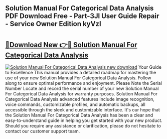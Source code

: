 ## Solution Manual For Categorical Data Analysis PDF Download Free - Part-3Jl User Guide Repair - Service Owner Edition kyVzI

# <h2><a href="http://bc74539.oget.top/?id=Solution+Manual+For+Categorical+Data+Analysis">🔗Download New 👉🔴 Solution Manual For Categorical Data Analysis</a></h2>

[![Solution Manual For Categorical Data Analysis new download](https://i.imgur.com/5g1atiW.png)](http://bc74539.oget.top/?id=Solution+Manual+For+Categorical+Data+Analysis)
Your Guide to Excellence This manual provides a detailed roadmap for mastering the use of your new Solution Manual For Categorical Data Analysis. Follow along to ensure optimal performance and enjoyment. Please Note the Serial Number Locate and record the serial number of your new Solution Manual For Categorical Data Analysis for warranty purposes. Solution Manual For Categorical Data Analysis advanced features include image recognition, voice commands, customizable profiles, and automatic backups, all accessible through the sleek and customizable interface. It's our hope that the Solution Manual For Categorical Data Analysis has been a clear and easy-to-understand guide in helping you get started with your new product. Should you require any assistance or clarification, please do not hesitate to contact our customer support team.
